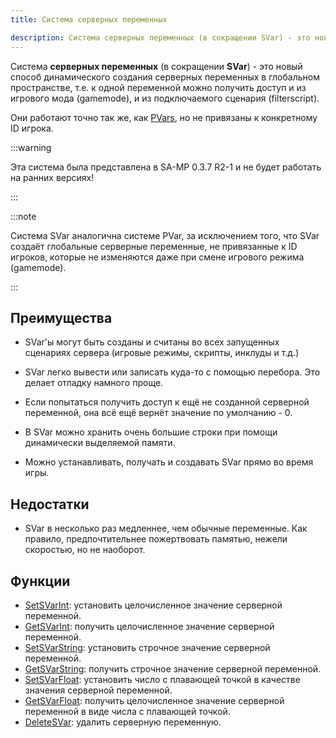 ```yaml
---
title: Система серверных переменных

description: Система серверных переменных (в сокращении SVar) - это новый способ динамического создания серверных переменных в глобальном пространстве, т.е. к одной переменной можно получить доступ и из игрового мода (gamemode), и из подключаемого сценария (filterscript).
---
```



Система **серверных переменных** (в сокращении **SVar**) - это новый способ динамического создания серверных переменных в глобальном пространстве, т.е. к одной переменной можно получить доступ и из игрового мода (gamemode), и из подключаемого сценария (filterscript).

Они работают точно так же, как [PVars](perplayervariablesystem), но не привязаны к конкретному ID игрока.

:::warning

Эта система была представлена в SA-MP 0.3.7 R2-1 и не будет работать на ранних версиях!

:::

:::note

Система SVar аналогична системе PVar, за исключением того, что SVar создаёт глобальные серверные переменные, не привязанные к ID игроков, которые не изменяются даже при смене игрового режима (gamemode).

:::

## Преимущества

- SVar'ы могут быть созданы и считаны во всех запущенных сценариях сервера (игровые режимы, скрипты, инклуды и т.д.)

- SVar легко вывести или записать куда-то с помощью перебора. Это делает отладку намного проще.

- Если попытаться получить доступ к ещё не созданной серверной переменной, она всё ещё вернёт значение по умолчанию - 0.

- В SVar можно хранить очень большие строки при помощи динамически выделяемой памяти.

- Можно устанавливать, получать и создавать SVar прямо во время игры.

## Недостатки

- SVar в несколько раз медленнее, чем обычные переменные. Как правило, предпочтительнее пожертвовать памятью, нежели скоростью, но не наоборот.

## Функции

- [SetSVarInt](../scripting/functions/SetSVarInt): установить целочисленное значение серверной переменной.
- [GetSVarInt](../scripting/functions/GetSVarInt): получить целочисленное значение серверной переменной.
- [SetSVarString](../scripting/functions/SetSVarString): установить строчное значение серверной переменной.
- [GetSVarString](../scripting/functions/GetSVarString): получить строчное значение серверной переменной.
- [SetSVarFloat](../scripting/functions/SetSVarFloat): установить число с плавающей точкой в качестве значения серверной переменной.
- [GetSVarFloat](../scripting/functions/GetSVarFloat): получить целочисленное значение серверной переменной в виде числа с плавающей точкой.
- [DeleteSVar](../scripting/functions/DeleteSVar): удалить серверную переменную.
